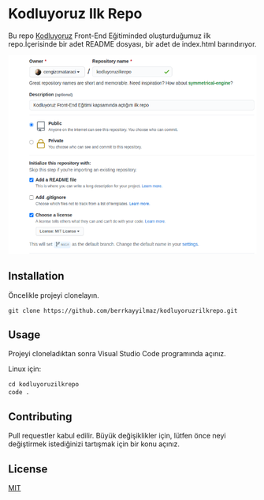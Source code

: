 # Kodluyoruz Ilk Repo

Bu repo [Kodluyoruz](https://www.kodluyoruz.org) Front-End Eğitiminded oluşturduğumuz ilk repo.İçerisinde bir adet
README dosyası, bir adet de index.html barındırıyor.

![Proje Gorsel](https://github.com/Kodluyoruz/taskforce/raw/main/git/odev1/figures/github.png)

## Installation

Öncelikle projeyi clonelayın.

```
git clone https://github.com/berrkayyilmaz/kodluyoruzrilkrepo.git
```

## Usage

Projeyi cloneladıktan sonra Visual Studio Code programında açınız.

Linux için:

```
cd kodluyoruzilkrepo
code .
```

## Contributing

Pull requestler kabul edilir. Büyük değişiklikler için, lütfen önce neyi değiştirmek istediğinizi tartışmak için bir konu açınız.

## License

[MIT](https://choosealicense.com/licenses/mit/)
